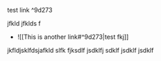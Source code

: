 

test  link   ^9d273

jfkld jfklds f





- ![[This is another link#^9d273|test fkj]]












jkfldjsklfdsjafkld slfk  fjksdlf jsdklfj sdklf jsdklf jsdklf

















